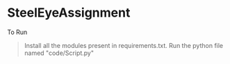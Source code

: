 # SteelEyeAssignment

To Run
> Install all the modules present in requirements.txt.
> Run the python file named "code/Script.py"
